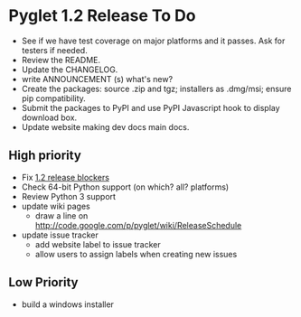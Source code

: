 # Pyglet 1.2 Release To Do #
  * See if we have test coverage on major platforms and it passes. Ask for testers if needed.
  * Review the README.
  * Update the CHANGELOG.
  * write ANNOUNCEMENT (s) what's new?
  * Create the packages: source .zip and tgz; installers as .dmg/msi; ensure pip compatibility.
  * Submit the packages to PyPI and use PyPI Javascript hook to display download box.
  * Update website making dev docs main docs.

## High priority ##
  * Fix [1.2 release blockers](https://code.google.com/p/pyglet/issues/list?q=label:1.2-release-blocker)
  * Check 64-bit Python support (on which? all? platforms)
  * Review Python 3 support
  * update wiki pages
    * draw a line on http://code.google.com/p/pyglet/wiki/ReleaseSchedule
  * update issue tracker
    * add website label to issue tracker
    * allow users to assign labels when creating new issues

## Low Priority ##
  * build a windows installer